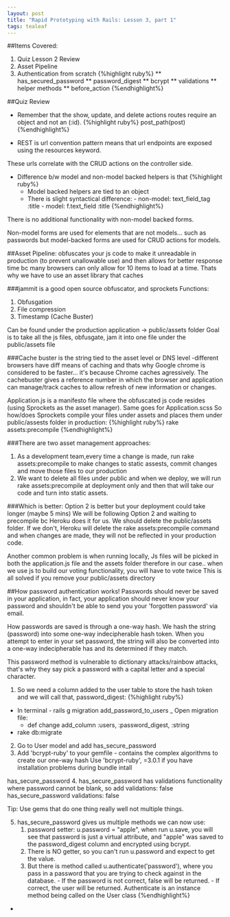 ```yaml
---
layout: post
title: "Rapid Prototyping with Rails: Lesson 3, part 1"
tags: tealeaf
---
```


##Items Covered:
1. Quiz Lesson 2 Review
2. Asset Pipeline
3. Authentication from scratch
{%highlight ruby%}
** has_secured_password
** password_digest
** bcrypt
** validations
** helper methods
** before_action
{%endhighlight%}

##Quiz Review
* Remember that the show, update, and delete actions routes require an object and not an (:id).
{%highlight ruby%}
   post_path(post)
{%endhighlight%}

* REST is url convention pattern means that url endpoints are exposed using the resources keyword.

These urls correlate with the CRUD actions on the controller side.

* Difference b/w model and non-model backed helpers is that
{%highlight ruby%}
  - Model backed helpers are tied to an object
  - There is slight syntactical difference:
        - non-model: text_field_tag :title
        - model: f.text_field :title
{%endhighlight%}

There is no additional functionality with non-model backed forms.

Non-model forms are used for elements that are not models... such as passwords but model-backed forms are used for CRUD actions for models.


##Asset Pipeline:
obfuscates your js code to make it unreadable in production (to prevent unallowable use) and then allows for better response time bc
many browsers can only allow for 10 items to load at a time. Thats why we have to use an asset library that caches

###jammit
is a good open source obfuscator, and sprockets
  Functions:
  1. Obfusgation
  2. File compression
  3. Timestamp (Cache Buster)

Can be found under the production application -> public/assets folder
Goal is to take all the js files, obfusgate, jam it into one file under the public/assets file

###Cache buster
is the string tied to the asset level or DNS level
  -different browsers have diff means of caching and thats why Google chrome is considered to be
  faster... it's because Chrome caches agressively. The cachebuster gives a reference number in which the browser and
  application can manage/track caches to allow refresh of new information or changes.

Application.js is a manifesto file where the obfuscated js code resides (using Sprockets as the asset manager). Same goes for Application.scss
So how/does Sprockets compile your files under assets and places them under public/assests folder in production:
{%highlight ruby%}
      rake assets:precompile
{%endhighlight%}

###There are two asset management approaches:
1. As a development team,every time a change is made, run rake assets:precompile
to make changes to static assests, commit changes and move those files to our production
2. We want to delete all files under public and when we deploy, we will run rake assets:precompile at deployment only and then that will
 take our code and turn into static assets.

 ###Which is better:
 Option 2 is better but your deployment could take longer (maybe 5 mins)
 We will be following Option 2 and waiting to precompile bc Heroku does it for us.
 We should delete the public/assets folder. If we don't, Heroku will delete the rake assets:precompile command
 and when changes are made, they will not be reflected in your production code.

 Another common problem is when running locally, Js files will be picked in both the application.js file
 and the assets folder therefore in our case.. when we use js to build our voting functionality, you will have to vote twice
 This is all solved if you remove your public/assets directory


##How password authentication works!
Passwords should never be saved in your application, in fact, your application should never know your password
and shouldn't be able to send you your 'forgotten password' via email.

How passwords are saved is through a one-way hash. We hash the string (password) into some one-way
indecipherable hash token. When you attempt to enter in your set password, the string will also be converted
into a one-way indecipherable has and its determined if they match.

This password method is vulnerable to dictionary attacks/rainbow attacks, that's why they say pick a password with a capital letter
and a special character.

1. So we need a column added to the user table to store the hash token and we will call that, password_digest:
{%highlight ruby%}
  - In terminal - rails g migration add_password_to_users
  _ Open migration file:
      - def change
        add_column :users, :password_digest, :string
  - rake db:migrate
2. Go to User model and add has_secure_password
3. Add 'bcrypt-ruby' to your gemfile - contains the complex algorithms to create our one-way hash
    Use 'bcrypt-ruby', =3.0.1 if you have installation problems during bundle intall

has_secure_password
4. has_secure_password has validations functionality where password cannot be blank, so add validations: false
        has_secure_password validations: false

Tip: Use gems that do one thing really well not multiple things.

5. has_secure_password gives us multiple methods we can now use:
      1. password setter: u.password = "apple", when run u.save, you will see that password is just a
      virtual attribute, and "apple" was saved to the password_digest column and encrypted using bcrypt.
      2. There is NO getter, so you can't run u.password and expect to get the value.
      3. But there is method called u.authenticate('password'), where you pass in a password that you are trying to check against
      in the database.
       - If the password is not correct, false will be returned.
       - If correct, the user will be returned.
       Authenticate is an instance method being called on the User class
{%endhighlight%}





  -
